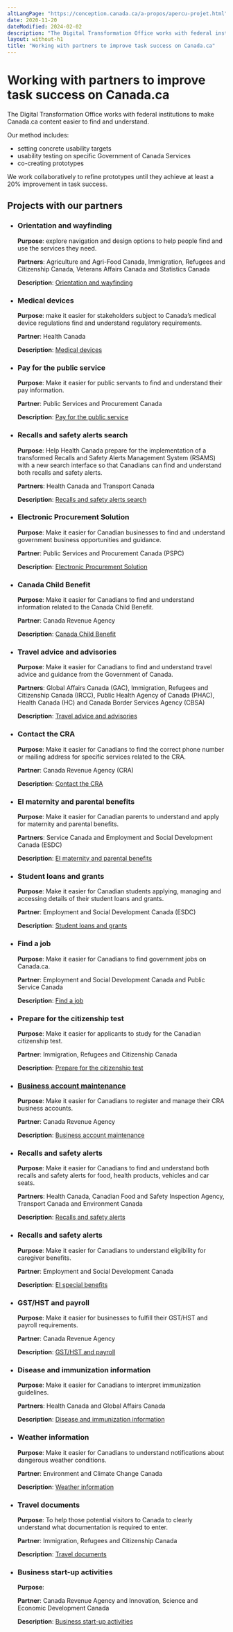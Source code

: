 ```yaml
---
altLangPage: "https://conception.canada.ca/a-propos/apercu-projet.html"
date: 2020-11-20
dateModified: 2024-02-02
description: "The Digital Transformation Office works with federal institutions to make Canada.ca content easier to find and understand."
layout: without-h1
title: "Working with partners to improve task success on Canada.ca"
---
```

<h1 property="name headline" id="wb-cont" dir="ltr">Working with partners to improve task success on Canada.ca</h1>
<p>The Digital Transformation Office works with federal institutions to make Canada.ca content easier to find and understand.</p>
<p>Our method includes:</p>
<ul>
  <li>setting concrete usability targets</li>
  <li>usability testing on specific Government of Canada Services</li>
  <li>co-creating prototypes</li>
</ul>
<p>We work collaboratively to refine prototypes until they achieve at least a 20% improvement in task success.</p>
<h2>Projects with our partners</h2>
<ul class="list-unstyled">
  <li>
    <div class="bg-success">
      <h3>Orientation and wayfinding</h3>
      <p><strong>Purpose</strong>: explore navigation and design options to help people find and use the services they need.</p>
      <p><strong>Partners</strong>: Agriculture and Agri-Food Canada, Immigration, Refugees and Citizenship Canada, Veterans Affairs Canada and Statistics Canada</p>
      <p><strong>Description</strong>: <a href="project-01.html">Orientation and wayfinding</a></p>
    </div>
  </li>
  <li>
    <div>
      <h3>Medical devices</h3>
      <p><strong>Purpose</strong>: make it easier for stakeholders subject to Canada’s medical device regulations find and understand regulatory requirements.</p>
      <p><strong>Partner</strong>: Health Canada</p>
      <p><strong>Description</strong>: <a href="project-02.html">Medical devices</a></p>
    </div>
  </li>
  <li>
    <h3>Pay for the public service</h3>
    <p><strong>Purpose</strong>: Make it easier for public servants to find and understand their pay information.</p>
    <p><strong>Partner</strong>: Public Services and Procurement Canada</p>
    <p><strong>Description</strong>: <a href="project-03.html">Pay for the public service</a></p>
  </li>
  <li>
    <h3>Recalls and safety alerts search</h3>
    <p><strong>Purpose</strong>: Help Health Canada prepare for the implementation of a transformed Recalls and Safety Alerts Management System (RSAMS) with a new search interface so that Canadians can find and understand both recalls and safety alerts.</p>
    <p><strong>Partners</strong>: Health Canada and Transport Canada</p>
    <p><strong>Description</strong>: <a href="project-04.html">Recalls and safety alerts search</a></p>
  </li>
  <li>
    <h3>Electronic Procurement Solution</h3>
    <p><strong>Purpose</strong>: Make it easier for Canadian businesses to find and understand government business opportunities and guidance.</p>
    <p><strong>Partner</strong>: Public Services and Procurement Canada (PSPC)</p>
    <p><strong>Description</strong>: <a href="project-06.html">Electronic Procurement Solution</a></p>
  </li>
  <li>
    <h3>Canada Child Benefit</h3>
    <p><strong>Purpose</strong>: Make it easier for Canadians to find and understand information related to the Canada Child Benefit.</p>
    <p><strong>Partner</strong>: Canada Revenue Agency</p>
    <p><strong>Description</strong>: <a href="project-07.html">Canada Child Benefit</a></p>
  </li>
  <li>
    <h3>Travel advice and advisories</h3>
    <p><strong>Purpose</strong>: Make it easier for Canadians to find and understand travel advice and guidance from the Government of Canada.</p>
    <p><strong>Partners</strong>: Global Affairs Canada (GAC), Immigration, Refugees and Citizenship Canada (IRCC), Public Health Agency of Canada (PHAC), Health Canada (HC) and Canada Border Services Agency (CBSA)</p>
    <p><strong>Description</strong>: <a href="project-08.html">Travel advice and advisories</a></p>
  </li>
  <li>
    <h3>Contact the CRA</h3>
    <p><strong>Purpose</strong>: Make it easier for Canadians to find the correct phone number or mailing address for specific services related to the CRA.</p>
    <p><strong>Partner</strong>: Canada Revenue Agency (CRA)</p>
    <p><strong>Description</strong>: <a href="project-09.html">Contact the CRA</a></p>
  </li>
  <li>
    <h3>EI maternity and parental benefits</h3>
    <p><strong>Purpose</strong>: Make it easier for Canadian parents to understand and apply for maternity and parental benefits.</p>
    <p><strong>Partners</strong>: Service Canada and Employment and Social Development Canada (ESDC)</p>
    <p><strong>Description</strong>: <a href="project-10.html">EI maternity and parental benefits</a></p>
  </li>
  <li>
    <h3>Student loans and grants</h3>
    <p><strong>Purpose</strong>: Make it easier for Canadian students applying, managing and accessing details of their student loans and grants.</p>
    <p><strong>Partner</strong>: Employment and Social Development Canada (ESDC)</p>
    <p><strong>Description</strong>: <a href="project-11.html">Student loans and grants</a></p>
  </li>
  <li>
    <h3>Find a job</h3>
    <p><strong>Purpose</strong>: Make it easier for Canadians to find government jobs on Canada.ca.</p>
    <p><strong>Partner</strong>: Employment and Social Development Canada and Public Service Canada</p>
    <p><strong>Description</strong>: <a href="project-12.html">Find a job</a></p>
  </li>
  <li>
    <h3>Prepare for the citizenship test</h3>
    <p><strong>Purpose</strong>: Make it easier for applicants to study for the Canadian citizenship test.</p>
    <p><strong>Partner</strong>: Immigration, Refugees and Citizenship Canada</p>
    <p><strong>Description</strong>: <a href="project-13.html">Prepare for the citizenship test</a></p>
  </li>
  <li>
    <h3><a href="project-14.html">Business account maintenance</a></h3>
    <p><strong>Purpose</strong>: Make it easier for Canadians to register and manage their CRA business accounts.</p>
    <p><strong>Partner</strong>: Canada Revenue Agency</p>
    <p><strong>Description</strong>: <a href="project-14.html">Business account maintenance</a></p>
  </li>
  <li>
    <h3>Recalls and safety alerts</h3>
    <p><strong>Purpose</strong>: Make it easier for Canadians to find and understand both recalls and safety alerts for food, health products, vehicles and car seats.</p>
    <p><strong>Partners</strong>: Health Canada, Canadian Food and Safety Inspection Agency, Transport Canada and Environment Canada</p>
    <p><strong>Description</strong>: <a href="project-15html">Recalls and safety alerts</a></p>
  </li>
  <li>
    <h3>Recalls and safety alerts</h3>
    <p><strong>Purpose</strong>: Make it easier for Canadians to understand eligibility for caregiver benefits.</p>
    <p><strong>Partner</strong>: Employment and Social Development Canada</p>
    <p><strong>Description</strong>: <a href="project-16.html">EI special benefits</a></p>
  </li>
  <li>
    <h3>GST/HST and payroll</h3>
    <p><strong>Purpose</strong>: Make it easier for businesses to fulfill their GST/HST and payroll requirements.</p>
    <p><strong>Partner</strong>: Canada Revenue Agency</p>
    <p><strong>Description</strong>: <a href="project-17.html">GST/HST and payroll</a></p>
  </li>
  <li>
    <h3>Disease and immunization information</h3>
    <p><strong>Purpose</strong>: Make it easier for Canadians to interpret immunization guidelines.</p>
    <p><strong>Partners</strong>: Health Canada and Global Affairs Canada</p>
    <p><strong>Description</strong>: <a href="project-18.html">Disease and immunization information</a></p>
  </li>
  <li>
    <h3>Weather information</h3>
    <p><strong>Purpose</strong>: Make it easier for Canadians to understand notifications about dangerous weather conditions.</p>
    <p><strong>Partner</strong>: Environment and Climate Change Canada</p>
    <p><strong>Description</strong>: <a href="project-19.html">Weather information</a></p>
  </li>
  <li>
    <h3>Travel documents</h3>
    <p><strong>Purpose</strong>: To help those potential visitors to Canada to clearly understand what documentation is required to enter.</p>
    <p><strong>Partner</strong>: Immigration, Refugees and Citizenship Canada</p>
    <p><strong>Description</strong>: <a href="project-20.html">Travel documents</a></p>
  </li>
  <li>
    <h3>Business start-up activities</h3>
    <p><strong>Purpose</strong>: </p>
    <p><strong>Partner</strong>: Canada Revenue Agency and Innovation, Science and Economic Development Canada</p>
    <p><strong>Description</strong>: <a href="project-21.html">Business start-up activities</a></p>
  </li>
</ul>
